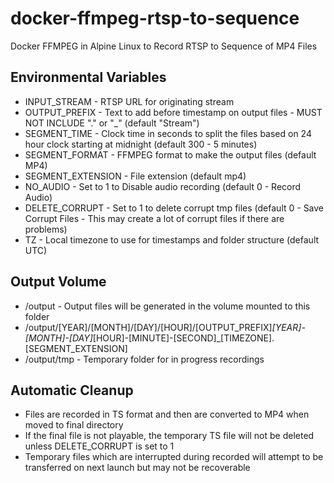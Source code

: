 # docker-ffmpeg-rtsp-to-sequence
 Docker FFMPEG in Alpine Linux to Record RTSP to Sequence of MP4 Files

## Environmental Variables
 - INPUT_STREAM - RTSP URL for originating stream
 - OUTPUT_PREFIX - Text to add before timestamp on output files - MUST NOT INCLUDE "." or "_" (default "Stream")
 - SEGMENT_TIME - Clock time in seconds to split the files based on 24 hour clock starting at midnight (default 300 - 5 minutes)
 - SEGMENT_FORMAT - FFMPEG format to make the output files (default MP4)
 - SEGMENT_EXTENSION - File extension (default mp4)
 - NO_AUDIO - Set to 1 to Disable audio recording (default 0 - Record Audio)
 - DELETE_CORRUPT - Set to 1 to delete corrupt tmp files (default 0 - Save Corrupt Files - This may create a lot of corrupt files if there are problems)
 - TZ - Local timezone to use for timestamps and folder structure (default UTC)
 
## Output Volume
 - /output - Output files will be generated in the volume mounted to this folder
  - /output/[YEAR]/[MONTH]/[DAY]/[HOUR]/[OUTPUT_PREFIX]_[YEAR]-[MONTH]-[DAY]_[HOUR]-[MINUTE]-[SECOND]_[TIMEZONE].[SEGMENT_EXTENSION]
  - /output/tmp - Temporary folder for in progress recordings
 
## Automatic Cleanup
 - Files are recorded in TS format and then are converted to MP4 when moved to final directory
 - If the final file is not playable, the temporary TS file will not be deleted unless DELETE_CORRUPT is set to 1
 - Temporary files which are interrupted during recorded will attempt to be transferred on next launch but may not be recoverable
 